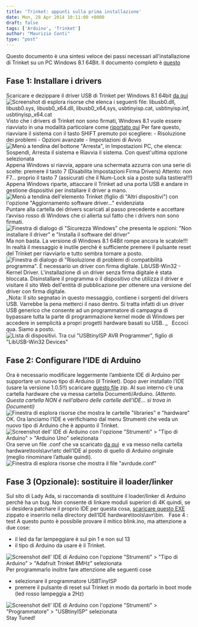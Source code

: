 ```yaml
---
title: 'Trinket: appunti sulla prima installazione'
date: Mon, 28 Apr 2014 10:11:00 +0000
draft: false
tags: ['Arduino', 'Trinket']
author: "Maurizio Conti"
type: "post"
---
```


Questo documento è una sintesi veloce dei passi necessari all’installazione di Trinket su un PC Windows 8.1 64Bit. Il documento completo è [questo](https://learn.adafruit.com/introducing-trinket/introduction)
## Fase 1: Installare i drivers
Scaricare e dezippare il driver USB di Trinket per Windows 8.1 64bit [da qui](http://learn.adafruit.com/system/assets/assets/000/010/319/original/usbtinyisp_w32_driver_v1.12.zip) ![Screenshot di esplora risorse che elenca i seguenti file: libusb0.dll, libusb0.sys, libusb0_x64.dll, libusb0_x64,sys, usbtinyisp.cat, usbtinyisp.inf, usbtinyisp_x64.cat](images/post/image_thumb8.png) Visto che i drivers di Trinket non sono firmati, Windows 8.1 vuole essere riavviato in una modalità particolare come [riportato qui](http://answers.microsoft.com/en-us/windows/forum/windows_8-hardware/how-to-install-a-driver-that-does-not-contain/7c3f299b-3483-4c96-8c44-87c7451af222) Per fare questo, riavviare il sistema con il tasto SHIFT premuto poi scegliere: - Risoluzione dei problemi - Opzioni avanzate - Impostazioni di Avvio ![Menù a tendina del bottone "Arresta", in Impostazioni PC, che elenca: Sospendi, Arresta il sistema e Riavvia il sistema. Con quest'ultima opzione selezionata](images/post/image_thumb9.png) Appena Windows si riavvia, appare una schermata azzurra con una serie di scelte: premere il tasto 7 (Disabilita Impostazioni Firma Drivers) Attento: non F7… proprio il tasto 7 (assicurati che il Num-Lock sia a posto sulla tastiera!!!) Appena Windows riparte, attaccare il Trinket ad una porta USB e andare in gestione dispositivi per installare il driver a mano. ![Menù a tendina dell'elemento Trinket (figlio di "Altri dispositivi") con l'opzione "Aggiornamento software driver..." evidenziata](images/post/image_thumb10.png) Puntare alla cartella dei drivers scaricati al passo precedente e accettare l’avviso rosso di Windows che ci allerta sul fatto che i drivers non sono firmati. ![Finestra di dialogo di "Sicurezza Windows" che presenta le opzioni: "Non installare il driver" e "Installa il software del driver"](images/post/image11.png) Ma non basta. La versione di Windows 8.1 64Bit rompe ancora le scatole!!! In realtà il messaggio è inutile perchè è sufficiente premere il pulsante reset del Trinket per riavviarlo e tutto sembra tornare a posto. ![Finestra di dialogo di "Risoluzione di problemi di compatibilità programma". È necessario un driver con firma digitale. LibUSB-Win32 - Kernel Driver. L'installazione di un driver senza firma digitale è stata bloccata. Disinstallare il programma o il dispositivo che utilizza il driver e visitare il sito Web dell'entità di pubblicazione per ottenere una versione del driver con firma digitale.](images/post/image_thumb12.png) _Nota: Il sito segnatao in questo messaggio, contiene i sorgenti del drivers USB. Varrebbe la pena metterci il naso dentro. Si tratta infatti di un driver USB generico che consente ad un programmatore di campagna di bypassare tutta la parte di programmazione kernel mode di Windows per accedere in semplicità a propri progetti hardware basati su USB. _   Eccoci qua. Siamo a posto. ![Lista di dispositivi. Tra cui "USBtinyISP AVR Programmer", figlio di "LibUSB-Win32 Devices"](images/post/image_thumb13.png)
## Fase 2: Configurare l’IDE di Arduino
Ora è necessario modificare leggermente l’ambiente IDE di Arduino per supportare un nuovo tipo di Arduino (il Trinket). Dopo aver installato l’IDE (usare la versione 1.0.5!!) scaricare [questo file](http://learn.adafruit.com/system/assets/assets/000/010/777/original/trinkethardwaresupport.zip?1378321062) zip. Al suo interno c’è una cartella hardware che va messa cartella Documenti/Arduino. _(Attento. Questa cartella NON è nell’albero delle cartelle dell’IDE… si trova in Documenti)_ ![Finestra di esplora risorse che mostra le cartelle "libraries" e "hardware"](images/post/image_thumb14.png) OK. Ora lanciamo l’IDE e verifichiamo dal menu Strumenti che veda un nuovo tipo di Arduino che è appunto il Trinket. ![Screenshot dell' IDE di Arduino con l'opzione "Strumenti" > "Tipo di Arduino" > "Arduino Uno" selezionata](images/post/image_thumb15.png) Ora serve un file .conf che va scaricato [da qui](http://learn.adafruit.com/system/assets/assets/000/010/769/original/avrdude.conf?1378221965)  e va messo nella cartella hardware\\tools\\avr\\etc dell’IDE al posto di quello di Arduino originale (meglio rinominare l’attuale quindi). ![Finestra di esplora risorse che mostra il file "avrdude.conf"](images/post/image_thumb16.png)
## Fase 3 (Opzionale): sostituire il loader/linker
Sul sito di Lady Ada, si raccomanda di sostituire il loader/linker di Arduino perchè ha un bug. Non consente di linkare moduli superiori di 4K quindi, se si desidera patchare il proprio IDE per questa cosa, [scaricare questo EXE](http://learn.adafruit.com/system/assets/assets/000/010/983/original/WINDOWS_ld.zip?1379343097) zippato e inserirlo nella directory dell’IDE hardware\\tools\\avr\\bin.   Fase 4 : test A questo punto è possibile provare il mitico blink.ino, ma attenzione a due cose:

* il led da far lampeggiare è sul pin 1 e non sul 13
* il tipo di Arduino da usare è il Trinket.

![Screenshot dell' IDE di Arduino con l'opzione "Strumenti" > "Tipo di Arduino" > "Adafruit Trinket 8MHz" selezionata](images/post/image_thumb17.png) Per programmarlo inoltre fare attenzione alle seguenti cose

* selezionare il programmatore USBTinyISP
* premere il pulsante di reset sul Trinket in modo da portarlo in boot mode (led rosso lampeggia a 2Hz)

![Screenshot dell' IDE di Arduino con l'opzione "Strumenti" > "Programmatore" > "USBtinyISP" selezionata](images/post/image_thumb18.png) Stay Tuned!